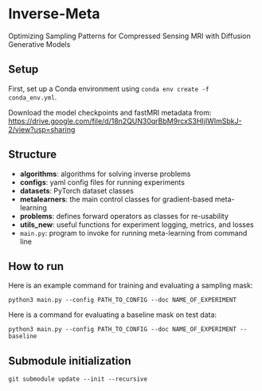 # Inverse-Meta
Optimizing Sampling Patterns for Compressed Sensing MRI with Diffusion Generative Models

## Setup
First, set up a Conda environment using ```conda env create -f conda_env.yml```.

Download the model checkpoints and fastMRI metadata from: https://drive.google.com/file/d/18n2QUN30qrBbM9rcxS3HIjIWImSbkJ-2/view?usp=sharing

## Structure
- **algorithms**: algorithms for solving inverse problems
- **configs**: yaml config files for running experiments
- **datasets**: PyTorch dataset classes
- **metalearners**: the main control classes for gradient-based meta-learning
- **problems**: defines forward operators as classes for re-usability
- **utils_new**: useful functions for experiment logging, metrics, and losses
- ```main.py```: program to invoke for running meta-learning from command line

## How to run
Here is an example command for training and evaluating a sampling mask:

```python3 main.py --config PATH_TO_CONFIG --doc NAME_OF_EXPERIMENT```

Here is a command for evaluating a baseline mask on test data:

```python3 main.py --config PATH_TO_CONFIG --doc NAME_OF_EXPERIMENT --baseline```


## Submodule initialization
```
git submodule update --init --recursive
```
